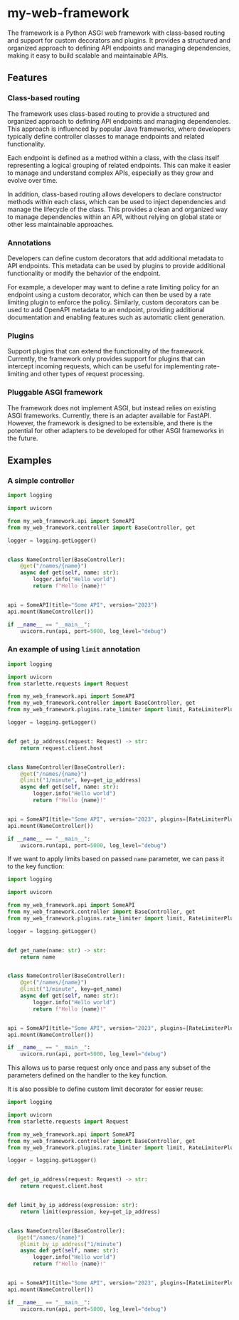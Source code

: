 # my-web-framework

The framework is a Python ASGI web framework with class-based routing and support for custom decorators and plugins. It provides a structured and organized approach to defining API endpoints and managing dependencies, making it easy to build scalable and maintainable APIs.

## Features

### Class-based routing

The framework uses class-based routing to provide a structured and organized approach to defining API endpoints and managing dependencies. This approach is influenced by popular Java frameworks, where developers typically define controller classes to manage endpoints and related functionality.

Each endpoint is defined as a method within a class, with the class itself representing a logical grouping of related endpoints. This can make it easier to manage and understand complex APIs, especially as they grow and evolve over time.

In addition, class-based routing allows developers to declare constructor methods within each class, which can be used to inject dependencies and manage the lifecycle of the class. This provides a clean and organized way to manage dependencies within an API, without relying on global state or other less maintainable approaches.

### Annotations

Developers can define custom decorators that add additional metadata to API endpoints. This metadata can be used by plugins to provide additional functionality or modify the behavior of the endpoint.

For example, a developer may want to define a rate limiting policy for an endpoint using a custom decorator, which can then be used by a rate limiting plugin to enforce the policy. Similarly, custom decorators can be used to add OpenAPI metadata to an endpoint, providing additional documentation and enabling features such as automatic client generation.

### Plugins

Support plugins that can extend the functionality of the framework. Currently, the framework only provides support for plugins that can intercept incoming requests, which can be useful for implementing rate-limiting and other types of request processing.

### Pluggable ASGI framework

The framework does not implement ASGI, but instead relies on existing ASGI frameworks. Currently, there is an adapter available for FastAPI. However, the framework is designed to be extensible, and there is the potential for other adapters to be developed for other ASGI frameworks in the future.

## Examples

### A simple controller

```python
import logging

import uvicorn

from my_web_framework.api import SomeAPI
from my_web_framework.controller import BaseController, get

logger = logging.getLogger()


class NameController(BaseController):
    @get("/names/{name}")
    async def get(self, name: str):
        logger.info("Hello world")
        return f"Hello {name}!"


api = SomeAPI(title="Some API", version="2023")
api.mount(NameController())

if __name__ == "__main__":
    uvicorn.run(api, port=5000, log_level="debug")
```

### An example of using `limit` annotation

```python
import logging

import uvicorn
from starlette.requests import Request

from my_web_framework.api import SomeAPI
from my_web_framework.controller import BaseController, get
from my_web_framework.plugins.rate_limiter import limit, RateLimiterPlugin

logger = logging.getLogger()


def get_ip_address(request: Request) -> str:
    return request.client.host


class NameController(BaseController):
    @get("/names/{name}")
    @limit("1/minute", key=get_ip_address)
    async def get(self, name: str):
        logger.info("Hello world")
        return f"Hello {name}!"


api = SomeAPI(title="Some API", version="2023", plugins=[RateLimiterPlugin()])
api.mount(NameController())

if __name__ == "__main__":
    uvicorn.run(api, port=5000, log_level="debug")
```

If we want to apply limits based on passed `name` parameter, we can pass it to the key function:

```python
import logging

import uvicorn

from my_web_framework.api import SomeAPI
from my_web_framework.controller import BaseController, get
from my_web_framework.plugins.rate_limiter import limit, RateLimiterPlugin

logger = logging.getLogger()


def get_name(name: str) -> str:
    return name


class NameController(BaseController):
    @get("/names/{name}")
    @limit("1/minute", key=get_name)
    async def get(self, name: str):
        logger.info("Hello world")
        return f"Hello {name}!"


api = SomeAPI(title="Some API", version="2023", plugins=[RateLimiterPlugin()])
api.mount(NameController())

if __name__ == "__main__":
    uvicorn.run(api, port=5000, log_level="debug")
```

This allows us to parse request only once and pass any subset of the parameters defined on the handler to the key function.

It is also possible to define custom limit decorator for easier reuse:

```python
import logging

import uvicorn
from starlette.requests import Request

from my_web_framework.api import SomeAPI
from my_web_framework.controller import BaseController, get
from my_web_framework.plugins.rate_limiter import limit, RateLimiterPlugin

logger = logging.getLogger()


def get_ip_address(request: Request) -> str:
    return request.client.host


def limit_by_ip_address(expression: str):
    return limit(expression, key=get_ip_address)


class NameController(BaseController):
   @get("/names/{name}")
    @limit_by_ip_address("1/minute")
    async def get(self, name: str):
        logger.info("Hello world")
        return f"Hello {name}!"


api = SomeAPI(title="Some API", version="2023", plugins=[RateLimiterPlugin()])
api.mount(NameController())

if __name__ == "__main__":
    uvicorn.run(api, port=5000, log_level="debug")
```